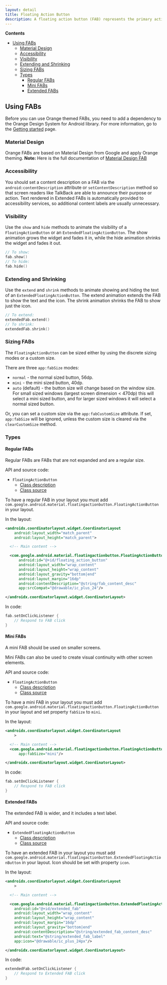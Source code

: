 ```yaml
---
layout: detail
title: Floating Action Button
description: A floating action button (FAB) represents the primary action of a screen.
---
```


**Contents**

*   [Using FABs](#using-fabs)
    *   [Material Design](#material-design)
    *   [Accessibility](#accessibility)
    *   [Visibility](#visibility)
    *   [Extending and Shrinking](#extending-and-shrinking)
    *   [Sizing FABs](#sizing-fabs)
    *   [Types](#types)
        *   [Regular FABs](#regular-fabs)
        *   [Mini FABs](#mini-fabs)
        *   [Extended FABs](#extended-fabs)

## Using FABs

Before you can use Orange themed FABs, you need to add a dependency to the Orange Design System
for Android library. For more information, go to the
[Getting started](../home_content.md) page.

### Material Design

Orange FABs are based on Material Design from Google and apply Orange theming.
**Note:** Here is the full documentation
of [Material Design FAB](https://material.io/components/buttons-floating-action-button/)

### Accessibility

You should set a content description on a FAB via the
`android:contentDescription` attribute or `setContentDescription` method so that
screen readers like TalkBack are able to announce their purpose or action. Text
rendered in Extended FABs is automatically provided to accessibility services,
so additional content labels are usually unnecessary.

### Visibility

Use the `show` and `hide` methods to animate the visibility of a
`FloatingActionButton` or an `ExtendedFloatingActionButton`. The show animation
grows the widget and fades it in, while the hide animation shrinks the widget
and fades it out.

```kotlin
// To show:
fab.show()
// To hide:
fab.hide()
```

### Extending and Shrinking

Use the `extend` and `shrink` methods to animate showing and hiding the text of
an `ExtendedFloatingActionButton`. The extend animation extends the FAB to show
the text and the icon. The shrink animation shrinks the FAB to show just the
icon.

```kotlin
// To extend:
extendedFab.extend()
// To shrink:
extendedFab.shrink()
```

### Sizing FABs

The `FloatingActionButton` can be sized either by using the discrete sizing
modes or a custom size.

There are three `app:fabSize` modes:

*   `normal` - the normal sized button, 56dp.
*   `mini` - the mini sized button, 40dp.
*   `auto` (default) - the button size will change based on the window size. For
    small sized windows (largest screen dimension < 470dp) this will select a
    mini sized button, and for larger sized windows it will select a normal
    sized button.

Or, you can set a custom size via the `app:fabCustomSize` attribute. If set,
`app:fabSize` will be ignored, unless the custom size is cleared via the
`clearCustomSize` method.

### Types

#### Regular FABs

Regular FABs are FABs that are not expanded and are a regular size.

API and source code:

*   `FloatingActionButton`
    *   [Class description](https://developer.android.com/reference/com/google/android/material/floatingactionbutton/FloatingActionButton)
    *   [Class source](https://github.com/material-components/material-components-android/tree/master/lib/java/com/google/android/material/floatingactionbutton/FloatingActionButton.java)

To have a regular FAB in your layout you must add `com.google.android.material.floatingactionbutton.FloatingActionButton` in your layout.

In the layout:

```xml
<androidx.coordinatorlayout.widget.CoordinatorLayout
    android:layout_width="match_parent"
    android:layout_height="match_parent">

  <!-- Main content -->

  <com.google.android.material.floatingactionbutton.FloatingActionButton
      android:id="@+id/floating_action_button"
      android:layout_width="wrap_content"
      android:layout_height="wrap_content"
      android:layout_gravity="bottom|end"
      android:layout_margin="16dp"
      android:contentDescription="@string/fab_content_desc"
      app:srcCompat="@drawable/ic_plus_24"/>

</androidx.coordinatorlayout.widget.CoordinatorLayout>
```

In code:

```kotlin
fab.setOnClickListener {
    // Respond to FAB click
}
```

#### Mini FABs

A mini FAB should be used on smaller screens.

Mini FABs can also be used to create visual continuity with other screen elements.

API and source code:

*   `FloatingActionButton`
    *   [Class description](https://developer.android.com/reference/com/google/android/material/floatingactionbutton/FloatingActionButton)
    *   [Class source](https://github.com/material-components/material-components-android/tree/master/lib/java/com/google/android/material/floatingactionbutton/FloatingActionButton.java)

To have a mini FAB in your layout you must add `com.google.android.material.floatingactionbutton.FloatingActionButton` in your layout and set property `fabSize` to `mini`.

In the layout:

```xml
<androidx.coordinatorlayout.widget.CoordinatorLayout
    >

  <!-- Main content -->
  <com.google.android.material.floatingactionbutton.FloatingActionButton
      app:fabSize="mini"/>

</androidx.coordinatorlayout.widget.CoordinatorLayout>
```

In code:

```kotlin
fab.setOnClickListener {
    // Respond to FAB click
}
```

#### Extended FABs

The extended FAB is wider, and it includes a text label.

API and source code:

*   `ExtendedFloatingActionButton`
    *   [Class description](https://developer.android.com/reference/com/google/android/material/floatingactionbutton/ExtendedFloatingActionButton)
    *   [Class source](https://github.com/material-components/material-components-android/tree/master/lib/java/com/google/android/material/floatingactionbutton/ExtendedFloatingActionButton.java)

To have an extended FAB in your layout you must add `com.google.android.material.floatingactionbutton.ExtendedFloatingActionButton` in your layout.
Icon should be set with property `icon`.

In the layout:

```xml
<androidx.coordinatorlayout.widget.CoordinatorLayout
    >

  <!-- Main content -->

  <com.google.android.material.floatingactionbutton.ExtendedFloatingActionButton
    android:id="@+id/extended_fab"
    android:layout_width="wrap_content"
    android:layout_height="wrap_content"
    android:layout_margin="16dp"
    android:layout_gravity="bottom|end"
    android:contentDescription="@string/extended_fab_content_desc"
    android:text="@string/extended_fab_label"
    app:icon="@drawable/ic_plus_24px"/>

</androidx.coordinatorlayout.widget.CoordinatorLayout>
```

In code:

```kotlin
extendedFab.setOnClickListener {
    // Respond to Extended FAB click
}
```